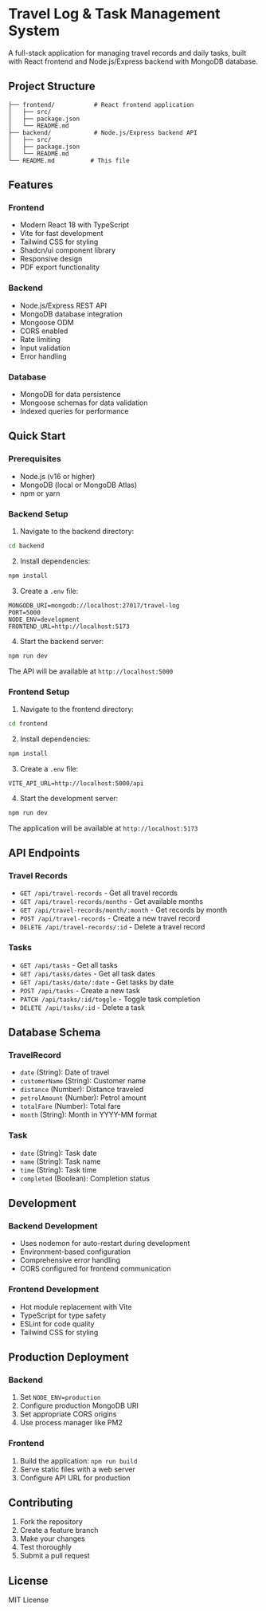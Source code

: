 # Travel Log & Task Management System

A full-stack application for managing travel records and daily tasks, built with React frontend and Node.js/Express backend with MongoDB database.

## Project Structure

```
├── frontend/           # React frontend application
│   ├── src/
│   ├── package.json
│   └── README.md
├── backend/            # Node.js/Express backend API
│   ├── src/
│   ├── package.json
│   └── README.md
└── README.md          # This file
```

## Features

### Frontend
- Modern React 18 with TypeScript
- Vite for fast development
- Tailwind CSS for styling
- Shadcn/ui component library
- Responsive design
- PDF export functionality

### Backend
- Node.js/Express REST API
- MongoDB database integration
- Mongoose ODM
- CORS enabled
- Rate limiting
- Input validation
- Error handling

### Database
- MongoDB for data persistence
- Mongoose schemas for data validation
- Indexed queries for performance

## Quick Start

### Prerequisites
- Node.js (v16 or higher)
- MongoDB (local or MongoDB Atlas)
- npm or yarn

### Backend Setup

1. Navigate to the backend directory:
```bash
cd backend
```

2. Install dependencies:
```bash
npm install
```

3. Create a `.env` file:
```env
MONGODB_URI=mongodb://localhost:27017/travel-log
PORT=5000
NODE_ENV=development
FRONTEND_URL=http://localhost:5173
```

4. Start the backend server:
```bash
npm run dev
```

The API will be available at `http://localhost:5000`

### Frontend Setup

1. Navigate to the frontend directory:
```bash
cd frontend
```

2. Install dependencies:
```bash
npm install
```

3. Create a `.env` file:
```env
VITE_API_URL=http://localhost:5000/api
```

4. Start the development server:
```bash
npm run dev
```

The application will be available at `http://localhost:5173`

## API Endpoints

### Travel Records
- `GET /api/travel-records` - Get all travel records
- `GET /api/travel-records/months` - Get available months
- `GET /api/travel-records/month/:month` - Get records by month
- `POST /api/travel-records` - Create a new travel record
- `DELETE /api/travel-records/:id` - Delete a travel record

### Tasks
- `GET /api/tasks` - Get all tasks
- `GET /api/tasks/dates` - Get all task dates
- `GET /api/tasks/date/:date` - Get tasks by date
- `POST /api/tasks` - Create a new task
- `PATCH /api/tasks/:id/toggle` - Toggle task completion
- `DELETE /api/tasks/:id` - Delete a task

## Database Schema

### TravelRecord
- `date` (String): Date of travel
- `customerName` (String): Customer name
- `distance` (Number): Distance traveled
- `petrolAmount` (Number): Petrol amount
- `totalFare` (Number): Total fare
- `month` (String): Month in YYYY-MM format

### Task
- `date` (String): Task date
- `name` (String): Task name
- `time` (String): Task time
- `completed` (Boolean): Completion status

## Development

### Backend Development
- Uses nodemon for auto-restart during development
- Environment-based configuration
- Comprehensive error handling
- CORS configured for frontend communication

### Frontend Development
- Hot module replacement with Vite
- TypeScript for type safety
- ESLint for code quality
- Tailwind CSS for styling

## Production Deployment

### Backend
1. Set `NODE_ENV=production`
2. Configure production MongoDB URI
3. Set appropriate CORS origins
4. Use process manager like PM2

### Frontend
1. Build the application: `npm run build`
2. Serve static files with a web server
3. Configure API URL for production

## Contributing

1. Fork the repository
2. Create a feature branch
3. Make your changes
4. Test thoroughly
5. Submit a pull request

## License

MIT License
